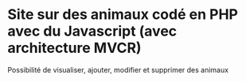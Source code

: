 # Site sur des animaux codé en PHP avec du Javascript (avec architecture MVCR)

Possibilité de visualiser, ajouter, modifier et supprimer des animaux
